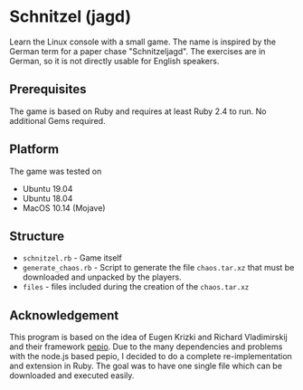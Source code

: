 # Schnitzel (jagd)

Learn the Linux console with a small game. The name is inspired by the German term for a paper chase "Schnitzeljagd". The exercises are in German, so it is not directly usable for English speakers.

## Prerequisites

The game is based on Ruby and requires at least Ruby 2.4 to run. No additional Gems required.

## Platform

The game was tested on

  * Ubuntu 19.04
  * Ubuntu 18.04
  * MacOS 10.14 (Mojave)

## Structure

  * `schnitzel.rb` - Game itself
  * `generate_chaos.rb` - Script to generate the file `chaos.tar.xz` that must be downloaded and unpacked by the players.
  * `files` - files included during the creation of the `chaos.tar.xz`

## Acknowledgement

This program is based on the idea of Eugen Krizki and Richard Vladimirskij and their framework [pepio](https://github.com/limecakeio/pepio). Due to the many dependencies and problems with the node.js based pepio, I decided to do a complete re-implementation and extension in Ruby. The goal was to have one single file which can be downloaded and executed easily.
